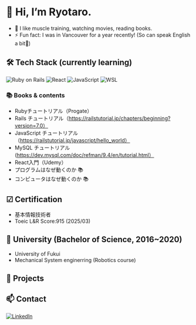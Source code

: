 # 👋 Hi, I’m Ryotaro.
- 👀 I like muscle training, watching movies, reading books.
- ⚡ Fun fact: I was in Vancouver for a year recently! (So can speak English a bit👀)

## 🛠 Tech Stack (currently learning)
<!-- アイコンは shields.io や simpleicons.org を利用 -->
![Ruby on Rails](https://img.shields.io/badge/Ruby_on_Rails-CC0000?style=for-the-badge&logo=ruby-on-rails&logoColor=white)
![React](https://img.shields.io/badge/React-61DAFB?style=for-the-badge&logo=react&logoColor=black)
![JavaScript](https://img.shields.io/badge/JavaScript-F7DF1E?style=for-the-badge&logo=javascript&logoColor=black)
![WSL](https://img.shields.io/badge/WSL-0A97F0?style=for-the-badge&logo=linux&logoColor=white)

### 📚 Books & contents
- Rubyチュートリアル（Progate）
- Rails チュートリアル（https://railstutorial.jp/chapters/beginning?version=7.0）
- JavaScript チュートリアル（https://railstutorial.jp/javascript/hello_world）
- MySQL チュートリアル (https://dev.mysql.com/doc/refman/9.4/en/tutorial.html）
- React入門（Udemy）
- プログラムはなぜ動くのか 📚
- コンピュータはなぜ動くのか 📚

## ☑ Certification
- 基本情報技術者
- Toeic L&R Score:915 (2025/03)

## 🏫 University (Bachelor of Science, 2016~2020)
- University of Fukui
- Mechanical System enginerring (Robotics course)

## 🚀 Projects

## 📫 Contact
[![LinkedIn](https://img.shields.io/badge/LinkedIn-0A66C2?style=for-the-badge&logo=linkedin&logoColor=white)](https://linkedin.com/in/ryotaro-oguri-76986937b)

<!---
Shuntaro8888/Shuntaro8888 is a ✨ special ✨ repository because its `README.md` (this file) appears on your GitHub profile.
You can click the Preview link to take a look at your changes.
--->
